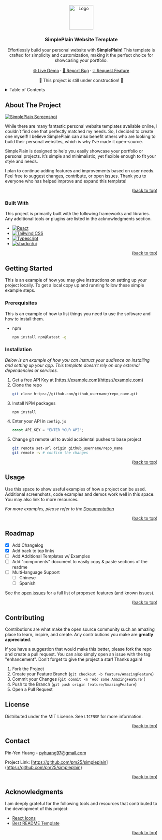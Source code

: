 <a id="readme-top"></a>

<!-- PROJECT LOGO -->
<br />
<div align="center">
  <a href="https://github.com/pm25/simpleplain">
    <img src="public/logo192.png" alt="Logo" width="80" height="80">
  </a>

  <h3 align="center">SimplePlain Website Template</h3>

  <p align="center">
    Effortlessly build your personal website with <strong>SimplePlain</strong>! This template is crafted for simplicity and customization, making it the perfect choice for showcasing your portfolio.
    <br />
    <br />
    <a href="https://pm25.github.io/simpleplain">🌐 Live Demo</a>
    ·
    <a href="https://github.com/pm25/simpleplain/issues/new?labels=bug&template=bug-report---.md">🐞 Report Bug</a>
    ·
    <a href="https://github.com/pm25/simpleplain/issues/new?labels=enhancement&template=feature-request---.md">💡 Request Feature</a>
  </p>
</div>

<p align="center">
  🚧 This project is still under construction! 🚧
</p>

<!-- TABLE OF CONTENTS -->
<details>
  <summary>Table of Contents</summary>
  <ol>
    <li>
      <a href="#about-the-project">About The Project</a>
      <ul>
        <li><a href="#built-with">Built With</a></li>
      </ul>
    </li>
    <li>
      <a href="#getting-started">Getting Started</a>
      <ul>
        <li><a href="#prerequisites">Prerequisites</a></li>
        <li><a href="#installation">Installation</a></li>
      </ul>
    </li>
    <li><a href="#usage">Usage</a></li>
    <li><a href="#roadmap">Roadmap</a></li>
    <li><a href="#contributing">Contributing</a></li>
    <li><a href="#license">License</a></li>
    <li><a href="#contact">Contact</a></li>
    <li><a href="#acknowledgments">Acknowledgments</a></li>
  </ol>
</details>

<!-- ABOUT THE PROJECT -->

## About The Project

[![SimplePlain Screenshot][simpleplain-screenshot]](https://pm25.github.io/simpleplain)

While there are many fantastic personal website templates available online, I couldn’t find one that perfectly matched my needs. So, I decided to create one myself! I believe SimplePlain can also benefit others who are looking to build their personal websites, which is why I’ve made it open-source.

SimplePlain is designed to help you easily showcase your portfolio or personal projects. It’s simple and minimalistic, yet flexible enough to fit your style and needs.

I plan to continue adding features and improvements based on user needs. Feel free to suggest changes, contribute, or open issues. Thank you to everyone who has helped improve and expand this template!

<p align="right">(<a href="#readme-top">back to top</a>)</p>

### Built With

This project is primarily built with the following frameworks and libraries. Any additional tools or plugins are listed in the acknowledgments section.

-   [![React][React.js]][React-url]
-   [![Tailwind CSS][Tailwind.css]][Tailwind-url]
-   [![Typescript][Typescript]][Typescript-url]
-   [![shadcn/ui][shadcn.ui]][shadcn-url]

<p align="right">(<a href="#readme-top">back to top</a>)</p>

<!-- GETTING STARTED -->

## Getting Started

This is an example of how you may give instructions on setting up your project locally.
To get a local copy up and running follow these simple example steps.

### Prerequisites

This is an example of how to list things you need to use the software and how to install them.

-   npm
    ```sh
    npm install npm@latest -g
    ```

### Installation

_Below is an example of how you can instruct your audience on installing and setting up your app. This template doesn't rely on any external dependencies or services._

1. Get a free API Key at [https://example.com](https://example.com)
2. Clone the repo
    ```sh
    git clone https://github.com/github_username/repo_name.git
    ```
3. Install NPM packages
    ```sh
    npm install
    ```
4. Enter your API in `config.js`
    ```js
    const API_KEY = "ENTER YOUR API";
    ```
5. Change git remote url to avoid accidental pushes to base project
    ```sh
    git remote set-url origin github_username/repo_name
    git remote -v # confirm the changes
    ```

<p align="right">(<a href="#readme-top">back to top</a>)</p>

<!-- USAGE EXAMPLES -->

## Usage

Use this space to show useful examples of how a project can be used. Additional screenshots, code examples and demos work well in this space. You may also link to more resources.

_For more examples, please refer to the [Documentation](https://example.com)_

<p align="right">(<a href="#readme-top">back to top</a>)</p>

<!-- ROADMAP -->

## Roadmap

-   [x] Add Changelog
-   [x] Add back to top links
-   [ ] Add Additional Templates w/ Examples
-   [ ] Add "components" document to easily copy & paste sections of the readme
-   [ ] Multi-language Support
    -   [ ] Chinese
    -   [ ] Spanish

See the [open issues](https://github.com/othneildrew/Best-README-Template/issues) for a full list of proposed features (and known issues).

<p align="right">(<a href="#readme-top">back to top</a>)</p>

<!-- CONTRIBUTING -->

## Contributing

Contributions are what make the open source community such an amazing place to learn, inspire, and create. Any contributions you make are **greatly appreciated**.

If you have a suggestion that would make this better, please fork the repo and create a pull request. You can also simply open an issue with the tag "enhancement".
Don't forget to give the project a star! Thanks again!

1. Fork the Project
2. Create your Feature Branch (`git checkout -b feature/AmazingFeature`)
3. Commit your Changes (`git commit -m 'Add some AmazingFeature'`)
4. Push to the Branch (`git push origin feature/AmazingFeature`)
5. Open a Pull Request

<!-- LICENSE -->

## License

Distributed under the MIT License. See `LICENSE` for more information.

<p align="right">(<a href="#readme-top">back to top</a>)</p>

<!-- CONTACT -->

## Contact

Pin-Yen Huang - [pyhuang97@gmail.com](mailto:pyhuang97@gmail.com)

Project Link: [https://github.com/pm25/simpleplain](https://github.com/pm25/simpleplain)

<p align="right">(<a href="#readme-top">back to top</a>)</p>

<!-- ACKNOWLEDGMENTS -->

## Acknowledgments

I am deeply grateful for the following tools and resources that contributed to the development of this project:

-   [React Icons](https://react-icons.github.io/react-icons)
-   [Best README Template](https://github.com/othneildrew/Best-README-Template)

<p align="right">(<a href="#readme-top">back to top</a>)</p>

<!-- MARKDOWN LINKS & IMAGES -->
<!-- https://www.markdownguide.org/basic-syntax/#reference-style-links -->

[simpleplain-screenshot]: images/screenshot.png
[React.js]: https://img.shields.io/badge/React-20232A?style=for-the-badge&logo=react&logoColor=61DAFB
[React-url]: https://react.dev
[shadcn.ui]: https://img.shields.io/badge/shadcn/ui-000000?style=for-the-badge&logo=shadcn/ui&logoColor=white
[shadcn-url]: https://ui.shadcn.com
[Tailwind.css]: https://img.shields.io/badge/Tailwind_CSS-grey?style=for-the-badge&logo=tailwind-css&logoColor=38B2AC
[Tailwind-url]: https://tailwindcss.com
[Typescript]: https://img.shields.io/badge/TypeScript-3178C6?style=for-the-badge&logo=typescript&logoColor=white
[Typescript-url]: https://www.typescriptlang.org
